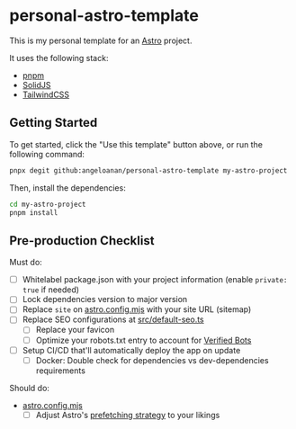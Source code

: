 # personal-astro-template

This is my personal template for an [Astro](https://astro.build) project.

It uses the following stack:

* [pnpm](https://pnpm.io)
* [SolidJS](https://solidjs.org)
* [TailwindCSS](https://tailwindcss.com)

## Getting Started

To get started, click the "Use this template" button above, or run the following command:

```bash
pnpx degit github:angeloanan/personal-astro-template my-astro-project
```

Then, install the dependencies:

```bash
cd my-astro-project
pnpm install
```

## Pre-production Checklist

Must do:

- [ ] Whitelabel package.json with your project information (enable `private: true` if needed)
- [ ] Lock dependencies version to major version
- [ ] Replace `site` on [astro.config.mjs](./astro.config.mjs) with your site URL (sitemap)
- [ ] Replace SEO configurations at [src/default-seo.ts](./src/default-seo.ts)
  - [ ] Replace your favicon
  - [ ] Optimize your robots.txt entry to account for [Verified Bots](https://radar.cloudflare.com/traffic/verified-bots)
- [ ] Setup CI/CD that'll automatically deploy the app on update
  - [ ] Docker: Double check for dependencies vs dev-dependencies requirements

Should do:

- [astro.config.mjs](./astro.config.mjs)
  - [ ] Adjust Astro's [prefetching strategy](https://docs.astro.build/en/guides/prefetch/#prefetch-configuration) to your likings
